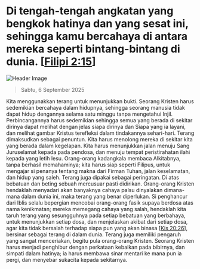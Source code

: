 
# Di tengah-tengah angkatan yang bengkok hatinya dan yang sesat ini, sehingga kamu bercahaya di antara mereka seperti bintang-bintang di dunia. [[Filipi 2:15](http://alkitab.sabda.org/?Filipi%202:15)]

![Header Image](https://alkitab.app/slice/sunrise.jpg)

> Sabtu, 6 September 2025

Kita menggunakkan terang untuk menunjukkan bukti. Seorang Kristen harus sedemikian bercahaya dalam hidupnya, sehingga seorang manusia tidak dapat hidup dengannya selama satu minggu tanpa mengetahui Injil. Perbincangannya harus sedemikian sehingga semua yang berada di sekitar dirinya dapat melihat dengan jelas siapa dirinya dan Siapa yang ia layani, dan melihat gambar Kristus terefleksi dalam tindakannya sehari-hari. Terang dimaksudkan sebagai penuntun. Kita harus menolong mereka di sekitar kita yang berada dalam kegelapan. Kita harus menunjukkan jalan menuju Sang Juruselamat kepada pada pendosa, dan menuju tempat peristirahatan ilahi kepada yang letih lesu. Orang-orang kadangkala membaca Alkitabnya, tanpa berhasil memahaminya; kita harus siap seperti Filipus, untuk mengajar si penanya tentang makna dari Firman Tuhan, jalan keselamatan, dan hidup yang saleh. Terang juga dipakai sebagai peringatan. Di atas bebatuan dan beting sebuah mercusuar pasti didirikan. Orang-orang Kristen hendaklah menyadari akan banyaknya cahaya palsu dinyalakan dimana-mana dalam dunia ini, maka terang yang benar diperlukan. Si penghancur dari Iblis selalu bepergian mencobai orang-orang fasik supaya berdosa atas nama kenikmatan; mereka memegang cahaya yang salah, hendaklah kita taruh terang yang sesungguhnya pada setiap bebatuan yang berbahaya, untuk menunjukkan setiap dosa, dan menjelaskan akibat dari setiap dosa, agar kita tidak bersalah terhadap siapa pun yang akan binasa [[Kis 20:26](http://alkitab.sabda.org/?Kis%2020:26)], bersinar sebagai terang di dalam dunia. Terang juga memiliki pengaruh yang sangat menceriakan, begitu pula orang-orang Kristen. Seorang Kristen harus menjadi penghibur dengan perkataan kebaikan pada bibirnya, dan simpati dalam hatinya; ia harus membawa sinar mentari ke mana pun ia pergi, dan menyebar sukacita kepada sekitarnya.
    
